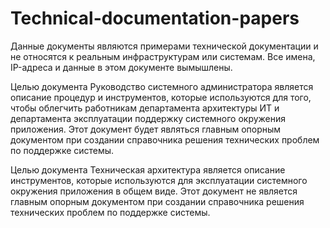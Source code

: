 # Technical-documentation-papers
Данныe документы являются примерами технической документации и не относятся к реальным инфраструктурам или системам. Все имена, IP-адреса и данные в этом документе вымышлены.

Целью документа Руководство системного администратора является
описание процедур и инструментов, которые используются для того, чтобы
облегчить работникам департамента архитектуры ИТ и департамента
эксплуатации поддержку системного окружения приложения. Этот документ
будет являться главным опорным документом при создании справочника
решения технических проблем по поддержке системы. 

Целью документа Техническая архитектура является описание
инструментов, которые используются для эксплуатации системного окружения
приложения в общем виде. Этот документ не является главным опорным
документом при создании справочника решения технических проблем по
поддержке системы.

